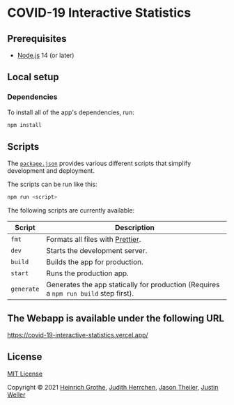 # COVID-19 Interactive Statistics

## Prerequisites

- [Node.js](https://nodejs.org/) 14 (or later)

## Local setup

### Dependencies

To install all of the app's dependencies, run:

```sh
npm install
```

## Scripts

The [`package.json`](/package.json) provides various different scripts that
simplify development and deployment.

The scripts can be run like this:

```sh
npm run <script>
```

The following scripts are currently available:

| Script     | Description                                                                          |
| ---------- | ------------------------------------------------------------------------------------ |
| `fmt`      | Formats all files with [Prettier](https://prettier.io/).                             |
| `dev`      | Starts the development server.                                                       |
| `build`    | Builds the app for production.                                                       |
| `start`    | Runs the production app.                                                             |
| `generate` | Generates the app statically for production (Requires a `npm run build` step first). |

## The Webapp is available under the following URL

https://covid-19-interactive-statistics.vercel.app/

## License

[MIT License](/LICENSE)

Copyright © 2021 [Heinrich Grothe](https://github.com/justheinze),
[Judith Herrchen](https://github.com/zi-mt),
[Jason Theiler](https://github.com/jasontheiler),
[Justin Weller](https://github.com/jwellCode)
